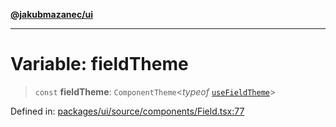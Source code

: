 [**@jakubmazanec/ui**](../README.md)

---

# Variable: fieldTheme

> `const` **fieldTheme**: `ComponentTheme`\<_typeof_
> [`useFieldTheme`](../functions/useFieldTheme.md)\>

Defined in:
[packages/ui/source/components/Field.tsx:77](https://github.com/jakubmazanec/tools/blob/90a5050fae768000bb00b2044438762c3c8c0f98/packages/ui/source/components/Field.tsx#L77)
